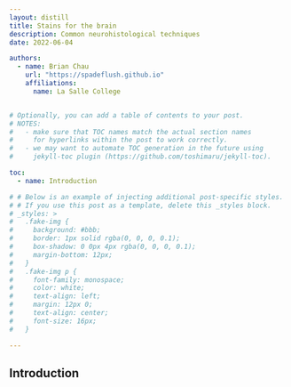 ```yaml
---
layout: distill
title: Stains for the brain
description: Common neurohistological techniques
date: 2022-06-04

authors:
  - name: Brian Chau
    url: "https://spadeflush.github.io"
    affiliations:
      name: La Salle College


# Optionally, you can add a table of contents to your post.
# NOTES:
#   - make sure that TOC names match the actual section names
#     for hyperlinks within the post to work correctly.
#   - we may want to automate TOC generation in the future using
#     jekyll-toc plugin (https://github.com/toshimaru/jekyll-toc).

toc:
  - name: Introduction

# # Below is an example of injecting additional post-specific styles.
# # If you use this post as a template, delete this _styles block.
# _styles: >
#   .fake-img {
#     background: #bbb;
#     border: 1px solid rgba(0, 0, 0, 0.1);
#     box-shadow: 0 0px 4px rgba(0, 0, 0, 0.1);
#     margin-bottom: 12px;
#   }
#   .fake-img p {
#     font-family: monospace;
#     color: white;
#     text-align: left;
#     margin: 12px 0;
#     text-align: center;
#     font-size: 16px;
#   }

---
```


<!---**NOTE:**
Citations, footnotes, and code blocks do not display correctly in the dark mode since distill does not support the dark mode by default.
If you are interested in correctly adding dark mode support for distill, please open [a discussion](https://github.com/alshedivat/al-folio/discussions) and let us know.-->

## Introduction
<!---
<blockquote>
<p>I expressed the surprise which I experienced upon seeing with my own eyes the wonderful revelatory powers of the chrome-silver reaction – and the absence of any excitement in the scientific world aroused by its discovery.</p>
<footer>– Ramón y Cajal</footer>
</blockquote>
--->
